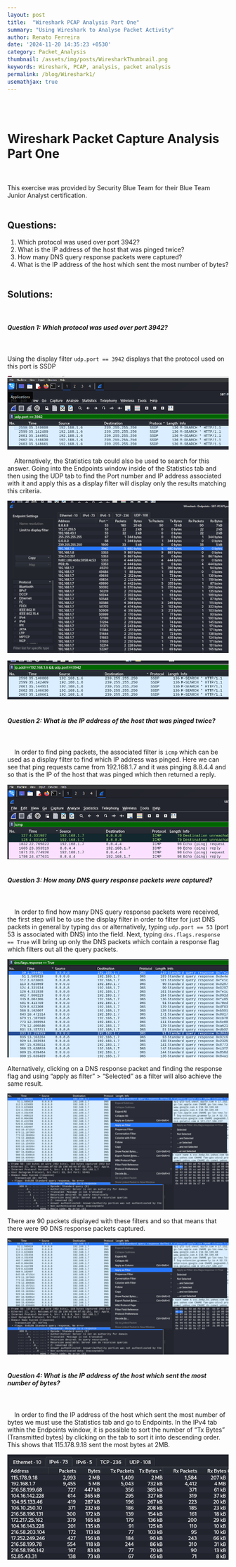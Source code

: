 ```yaml
---
layout: post
title:  "Wireshark PCAP Analysis Part One"
summary: "Using Wireshark to Analyse Packet Activity"
author: Renato Ferreira
date: '2024-11-20 14:35:23 +0530'
category: Packet_Analysis
thumbnail: /assets/img/posts/WiresharkThumbnail.png
keywords: Wireshark, PCAP, analysis, packet analysis
permalink: /blog/Wireshark1/
usemathjax: true
---
```


<br><br>

# Wireshark Packet Capture Analysis Part One
<br><br>
This exercise was provided by Security Blue Team for their Blue Team Junior Analyst certification.
<br><br>

## Questions:

1. Which protocol was used over port 3942?
2. What is the IP address of the host that was pinged twice?
3. How many DNS query response packets were captured?
4. What is the IP address of the host which sent the most number of bytes?
<br><br>

## Solutions:
<br>

##### Question 1: Which protocol was used over port 3942?
<br>

Using the display filter `udp.port == 3942` displays that the protocol used on this port is SSDP
<br>

![img-description](/assets/img/posts/WiresharkIMG1.png)
<br>

&nbsp;&nbsp;&nbsp;&nbsp;Alternatively, the Statistics tab could also be used to search for this answer. Going into the Endpoints window inside of the Statistics tab and then using the UDP tab to find the Port number and IP address associated with it and apply this as a display filter will display only the results matching this criteria.
<br>

![img-description](/assets/img/posts/WiresharkIMG2.png)
<br>

![img-description](/assets/img/posts/WiresharkIMG3.png)
<br><br>

##### Question 2: What is the IP address of the host that was pinged twice?
<br>

&nbsp;&nbsp;&nbsp;&nbsp;In order to find ping packets, the associated filter is `icmp` which can be used as a display filter to find which IP address was pinged. Here we can see that ping requests came from 192.168.1.7 and it was pinging 8.8.4.4 and so that is the IP of the host that was pinged which then returned a reply.
<br>

![img-description](/assets/img/posts/WiresharkIMG4.png)
<br><br>

##### Question 3: How many DNS query response packets were captured?
<br>

&nbsp;&nbsp;&nbsp;&nbsp;In order to find how many DNS query response packets were received, the first step will be to use the display filter in order to filter for just DNS packets in general by typing `dns` or alternatively, typing `udp.port == 53` (port 53 is associated with DNS) into the field. Next, typing `dns.flags.response == True` will bring up only the DNS packets which contain a response flag which filters out all the query packets.
<br>

![img-description](/assets/img/posts/WiresharkIMG5.png)
<br>

Alternatively, clicking on a DNS response packet and finding the response flag and using “apply as filter” > “Selected” as a filter will also achieve the same result.
<br>

![img-description](/assets/img/posts/WiresharkIMG6.png)
<br>

There are 90 packets displayed with these filters and so that means that there were 90 DNS response packets captured.
<br>

![img-description](/assets/img/posts/WiresharkIMG6.png)
<br><br>

##### Question 4: What is the IP address of the host which sent the most number of bytes?
<br>

&nbsp;&nbsp;&nbsp;&nbsp;In order to find the IP address of the host which sent the most number of bytes we must use the Statistics tab and go to Endpoints. In the IPv4 tab within the Endpoints window, it is possible to sort the number of “Tx Bytes” (Transmitted bytes) by clicking on the tab to sort it into descending order. This shows that 115.178.9.18 sent the most bytes at 2MB.
<br>

![img-description](/assets/img/posts/WiresharkIMG8.png)
<br>